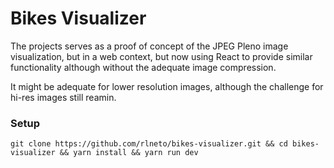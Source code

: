 # Bikes Visualizer

The projects serves as a proof of concept of the JPEG Pleno image visualization, but in a web context, but now using React to provide similar functionality although without the adequate image compression.

It might be adequate for lower resolution images, although the challenge for hi-res images still reamin.

### Setup

```
git clone https://github.com/rlneto/bikes-visualizer.git && cd bikes-visualizer && yarn install && yarn run dev
```
